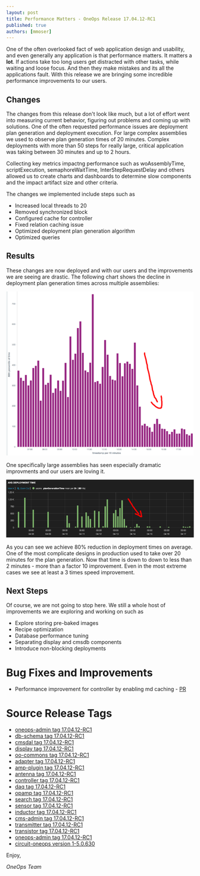 ```yaml
---
layout: post
title: Performance Matters - OneOps Release 17.04.12-RC1
published: true
authors: [mmoser]
---
```


One of the often overlooked fact of web application design and usability, and even generally any application is that
performance matters. It matters a __lot__. If actions take too long users get distracted with other tasks, while waiting
and loose focus. And then they make mistakes and its all the applications fault. With this release we are bringing some
incredible performance improvements to our users.

<!--more-->

## Changes

The changes from this release don't look like much, but a lot of effort went into measuring current behavior, figuring
out problems and coming up with solutions. One of the often requested performance issues are deployment plan generation
and deployment execution. For large complex assemblies we used to observe plan generation times of 20 minutes. Complex
deployments with more than 50 steps for really large, critical application was taking between 30 minutes and up to 2
hours.

Collecting key metrics impactng performance such as woAssemblyTime, scriptExecution, semaphoreWaitTime,
InterStepRequestDelay and others allowed us to create charts and dashboards to determine slow components and the impact
artifact size and other criteria.

The changes we implemented include steps such as

- Increased local threads to 20
- Removed synchronized block
- Configured cache for controller
- Fixed relation caching issue
- Optimized deployment plan generation algorithm
- Optimized queries

## Results

These changes are now deployed and with our users and the improvements we are seeing are drastic. The following
chart shows the decline in deployment plan generation times across multiple assemblies:

![Deployment Plan Performance Overall](/assets/img/blog/deployment-plan-performance-1.png)

One specifically large assemblies has seen especially dramatic improvments and our users are loving it.

![Deployment Plan Performance Example](/assets/img/blog/deployment-plan-performance-2.png)

As you can see we achieve 80% reduction in deployment times on average. One of the most complicate designs in production
used to take over 20 minutes for the plan generation. Now that time is down to down to less than 2 minutes - more than a
factor 10 improvement. Even in the most extreme cases we see at least a 3 times speed improvement.

## Next Steps

Of course, we are not going to stop here. We still a whole host of improvements we are exploring and working on such as

- Explore storing pre-baked images
- Recipe optimization
- Database performance tuning
- Separating display and cmsdb components
- Introduce non-blocking deployments

# Bug Fixes and Improvements

* Performance improvement for controller by enabling md caching - [PR](https://github.com/oneops/controller/pull/53)

# Source Release Tags

- [oneops-admin tag 17.04.12-RC1](https://github.com/oneops/oneops-admin/tree/17.04.12-RC1)
- [db-schema tag 17.04.12-RC1](https://github.com/oneops/db-schema/tree/17.04.12-RC1)
- [cmsdal tag 17.04.12-RC1](https://github.com/oneops/cmsdal/tree/17.04.12-RC1)
- [display tag 17.04.12-RC1](https://github.com/oneops/display/tree/17.04.12-RC1)
- [oo-commons tag 17.04.12-RC1](https://github.com/oneops/oo-commons/tree/17.04.12-RC1)
- [adapter tag 17.04.12-RC1](https://github.com/oneops/adapter/tree/17.04.12-RC1)
- [amp-plugin tag 17.04.12-RC1](https://github.com/oneops/amq-plugin/tree/17.04.12-RC1)
- [antenna tag 17.04.12-RC1](https://github.com/oneops/antenna/tree/17.04.12-RC1)
- [controller tag 17.04.12-RC1](https://github.com/oneops/controller/tree/17.04.12-RC1)
- [daq tag 17.04.12-RC1](https://github.com/oneops/daq/tree/17.04.12-RC1)
- [opamp tag 17.04.12-RC1](https://github.com/oneops/opamp/tree/17.04.12-RC1)
- [search tag 17.04.12-RC1](https://github.com/oneops/search/tree/17.04.12-RC1)
- [sensor tag 17.04.12-RC1](https://github.com/oneops/sensor/tree/17.04.12-RC1)
- [inductor tag 17.04.12-RC1](https://github.com/oneops/inductor/tree/17.04.12-RC1)
- [cms-admin tag 17.04.12-RC1](https://github.com/oneops/cms-admin/tree/17.04.12-RC1)
- [transmitter tag 17.04.12-RC1](https://github.com/oneops/transmitter/tree/17.04.12-RC1)
- [transistor tag 17.04.12-RC1](https://github.com/oneops/transistor/tree/17.04.12-RC1)
- [oneops-admin tag 17.04.12-RC1](https://github.com/oneops/oneops-admin/tree/17.04.12-RC1)
- [circuit-oneops version 1-5.0.630](https://github.com/oneops/circuit-oneops-1/releases/tag/circuit-oneops-1-5.0.630)

Enjoy,

_OneOps Team_
